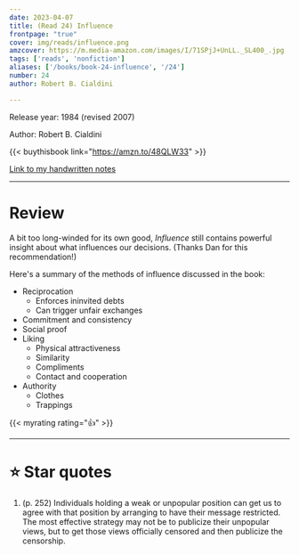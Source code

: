 ```yaml
---
date: 2023-04-07
title: (Read 24) Influence
frontpage: "true"
cover: img/reads/influence.png
amzcover: https://m.media-amazon.com/images/I/71SPjJ+UnLL._SL400_.jpg
tags: ['reads', 'nonfiction']
aliases: ['/books/book-24-influence', '/24']
number: 24
author: Robert B. Cialdini

---
```


Release year: 1984 (revised 2007)

Author: Robert B. Cialdini

{{< buythisbook link="https://amzn.to/48QLW33" >}}

[Link to my handwritten notes](https://drive.google.com/file/d/1Uuhj-4AHrXuia78NO1wJ8qDIgfNp-TdJ/view?usp=drive_link)

---

# Review

A bit too long-winded for its own good, *Influence* still contains
powerful insight about what influences our decisions. (Thanks Dan for
this recommendation!)

Here's a summary of the methods of influence discussed in the book:

- Reciprocation
  - Enforces ininvited debts
  - Can trigger unfair exchanges
- Commitment and consistency
- Social proof
- Liking
  - Physical attractiveness
  - Similarity
  - Compliments
  - Contact and cooperation
- Authority
  - Clothes
  - Trappings

{{< myrating rating="👍" >}}

---

# :star: Star quotes

1. (p. 252) Individuals holding a weak or unpopular position can get us
   to agree with that position by arranging to have their message
   restricted. The most effective strategy may not be to publicize their
   unpopular views, but to get those views officially censored and then
   publicize the censorship.
